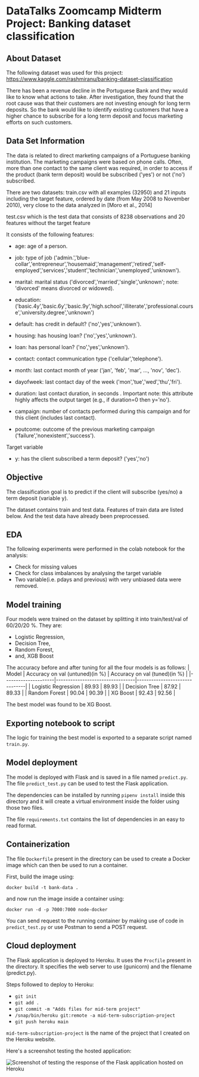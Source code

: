 # DataTalks Zoomcamp Midterm Project: Banking dataset classification
## About Dataset
The following dataset was used for this project: https://www.kaggle.com/rashmiranu/banking-dataset-classification

There has been a revenue decline in the Portuguese Bank and they would like to know what actions to take. After investigation, they found that the root cause was that their customers are not investing enough for long term deposits. So the bank would like to identify existing customers that have a higher chance to subscribe for a long term deposit and focus marketing efforts on such customers.

## Data Set Information

The data is related to direct marketing campaigns of a Portuguese banking institution. The marketing campaigns were based on phone calls. Often, more than one contact to the same client was required, in order to access if the product (bank term deposit) would be subscribed ('yes') or not ('no') subscribed.

There are two datasets: train.csv with all examples (32950) and 21 inputs including the target feature, ordered by date (from May 2008 to November 2010), very close to the data analyzed in [Moro et al., 2014]

test.csv which is the test data that consists of 8238 observations and 20 features without the target feature

It consists of the following features: 
- age: age of a person.

- job: type of job ('admin.','blue-collar','entrepreneur','housemaid','management','retired','self-employed','services','student','technician','unemployed','unknown').

- marital: marital status ('divorced','married','single','unknown'; note: 'divorced' means divorced or widowed).

- education: ('basic.4y','basic.6y','basic.9y','high.school','illiterate','professional.course','university.degree','unknown')

- default: has credit in default? ('no','yes','unknown').

- housing: has housing loan? ('no','yes','unknown').

- loan: has personal loan? ('no','yes','unknown').

- contact: contact communication type ('cellular','telephone').

- month: last contact month of year ('jan', 'feb', 'mar', …, 'nov', 'dec').

- dayofweek: last contact day of the week ('mon','tue','wed','thu','fri').

- duration: last contact duration, in seconds . Important note: this attribute highly affects the output target (e.g., if duration=0 then y='no').

- campaign: number of contacts performed during this campaign and for this client (includes last contact).

- poutcome: outcome of the previous marketing campaign ('failure','nonexistent','success').

Target variable
- y: has the client subscribed a term deposit? ('yes','no')

## Objective
The classification goal is to predict if the client will subscribe (yes/no) a term deposit (variable y).

The dataset contains train and test data. Features of train data are listed below. And the test data have already been preprocessed.

## EDA
The following experiments were performed in the colab notebook for the analysis:
- Check for missing values
- Check for class imbalances by analysing the target variable
- Two variable(i.e. pdays and  previous) with very unbiased data were removed.

## Model training
Four models were trained on the dataset by splitting it into train/test/val of 60/20/20 %. They are:

- Logistic Regression,
- Decision Tree,
- Random Forest,
- and, XGB Boost

The accuracy before and after tuning for all the four models is as follows: 
| Model               | Accuracy on val (untuned)(in %) | Accuracy on val (tuned)(in %) |
|---------------------|---------------------------------|-------------------------------|
| Logistic Regression | 89.93                           | 89.93                        |
| Decision Tree       | 87.92                           | 89.33                         |
| Random Forest       | 90.04                           | 90.39                        |
| XG Boost            | 92.43                           | 92.56                         |

The best model was found to be XG Boost.
## Exporting notebook to script
The logic for training the best model is exported to a separate script named `train.py`.

## Model deployment
The model is deployed with Flask and is saved in a file named `predict.py`. The file `predict_test.py` can be used to test the Flask application.

The dependencies can be installed by running `pipenv install` inside this directory and it will create a virtual environment inside the folder using those two files.

The file `requirements.txt` contains the list of dependencies in an easy to read format.

## Containerization
The file `Dockerfile` present in the directory can be used to create a Docker image which can then be used to run a container.

First, build the image using:

```docker build -t bank-data .```

and now run the image inside a container using:

```docker run -d -p 7000:7000 node-docker```

You can send request to the running container by making use of code in `predict_test.py` or use Postman to send a POST request.

## Cloud deployment

The Flask application is deployed to Heroku. It uses the `Procfile` present in the directory. It specifies the web server to use (gunicorn) and the filename (predict.py).

Steps followed to deploy to Heroku:

- ```git init```
- ```git add .```
- ```git commit -m "Adds files for mid-term project"```
- ```/snap/bin/heroku git:remote -a mid-term-subscription-project```
- ```git push heroku main```

`mid-term-subscription-project` is the name of the project that I created on the Heroku website.

Here's a screenshot testing the hosted application:

![Screenshot of testing the response of the Flask application hosted on Heroku](heroku-deployment.png "Screenshot of testing the response of the Flask application hosted on Heroku")
